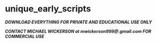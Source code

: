 # unique_early_scripts

***DOWNLOAD EVERYTHING FOR PRIVATE AND EDUCATIONAL USE ONLY***

***CONTACT MICHAEL WICKERSON at mwickerson999@.gmail.com FOR COMMERCIAL USE***
